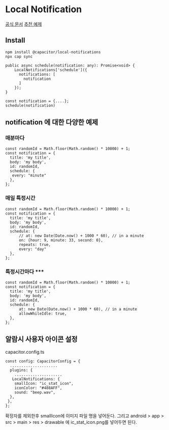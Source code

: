 # Local Notification
[공식 문서](https://capacitorjs.com/docs/apis/local-notifications#scheduleon)
[추천 예제](https://catchconsole.com/code-example/ionic-capacitor-local-notification)
## Install
```
npm install @capacitor/local-notifications
npx cap sync
```

```
public async schedule(notification: any): Promise<void> {
    LocalNotifications['schedule']({
      notifications: [
        notification
      ]
    });
}

const notification = {....};
schedule(notification)
```

## notification 에 대한 다양한 예제
### 매분마다
```
const randomId = Math.floor(Math.random() * 10000) + 1;
const notification = {
  title: 'my title',
  body: 'my body',
  id: randomId,
  schedule: {
   every: "minute"
  },
};

```
### 매일 특정시간
```
const randomId = Math.floor(Math.random() * 10000) + 1;
const notification = {
  title: 'my title',
  body: 'my body',
  id: randomId,
  schedule: {
      // at: new Date(Date.now() + 1000 * 60), // in a minute
      on: {hour: 9, minute: 33, second: 0},
      repeats: true,
      every: "day"
  },
};

```

### 특정시간마다 ***
```
const randomId = Math.floor(Math.random() * 10000) + 1;
const notification = {
  title: 'my title',
  body: 'my body',
  id: randomId,
  schedule: {
      at: new Date(Date.now() + 1000 * 60), // in a minute
      allowWhileIdle: true,
  },
};

```

## 알람시 사용자 아이콘 설정
capacitor.config.ts
```
const config: CapacitorConfig = {
  .....................
  plugins: {
    .....................
   LocalNotifications: {
    smallIcon: "ic_stat_icon",
    iconColor: "#488AFF",
    sound: "beep.wav",
  },
 },
};
```
확장자를 제외한후 smallIcon에 이미지 파일 명을 넣어둔다.
그리고
android > app > src > main > res > drawable 에 ic_stat_icon.png를 넣어두면 된다.
